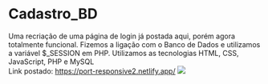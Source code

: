 # Cadastro_BD
Uma recriação de uma página de login já postada aqui, porém agora totalmente funcional. Fizemos a ligação com o Banco de Dados e utilizamos a variável $_SESSION em PHP. Utilizamos as tecnologias HTML, CSS, JavaScript, PHP e MySQL
<br>
Link postado: https://port-responsive2.netlify.app/
<img src="https://raw.githubusercontent.com/Suubiprabaxo/Portfolio-Responsive-3/main/portR3.jpeg"/>
